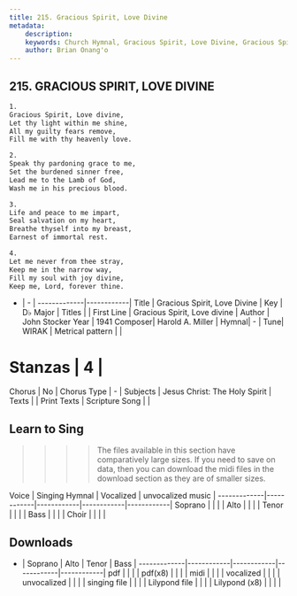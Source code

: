 ```yaml
---
title: 215. Gracious Spirit, Love Divine
metadata:
    description: 
    keywords: Church Hymnal, Gracious Spirit, Love Divine, Gracious Spirit, Love divine, 
    author: Brian Onang'o
---
```



## 215. GRACIOUS SPIRIT, LOVE DIVINE

```txt
1.
Gracious Spirit, Love divine, 
Let thy light within me shine, 
All my guilty fears remove, 
Fill me with thy heavenly love. 

2.
Speak thy pardoning grace to me, 
Set the burdened sinner free, 
Lead me to the Lamb of God, 
Wash me in his precious blood. 

3.
Life and peace to me impart, 
Seal salvation on my heart, 
Breathe thyself into my breast, 
Earnest of immortal rest. 

4.
Let me never from thee stray, 
Keep me in the narrow way, 
Fill my soul with joy divine, 
Keep me, Lord, forever thine.

```

- |   -  |
-------------|------------|
Title | Gracious Spirit, Love Divine |
Key | D♭ Major |
Titles |  |
First Line | Gracious Spirit, Love divine |
Author | John Stocker
Year | 1941
Composer| Harold A. Miller |
Hymnal|  - |
Tune| WIRAK |
Metrical pattern | |
# Stanzas | 4 |
Chorus | No |
Chorus Type | - |
Subjects | Jesus Christ: The Holy Spirit |
Texts |  |
Print Texts | 
Scripture Song |  |
  
## Learn to Sing

>>>> The files available in this section have comparatively large sizes. If you need to save on data, then you can download the midi files in the download section as they are of smaller sizes.

Voice |  Singing Hymnal | Vocalized | unvocalized music |
-------------|------------|------------|------------|------------|
Soprano | | | |
Alto | | | |
Tenor | | | |
Bass | | | |
Choir | | | |

## Downloads

- |  Soprano | Alto | Tenor | Bass |
-------------|------------|------------|------------|------------|
pdf | | | |
pdf(x8) | | | |
midi | | | |
vocalized | | | |
unvocalized | | | |
singing file | | | |
Lilypond file | | | |
Lilypond (x8) | | | |
  